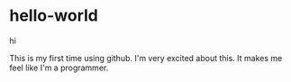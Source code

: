 # hello-world
hi

This is my first time using github. I'm very excited about this. It makes me feel like I'm a programmer.
